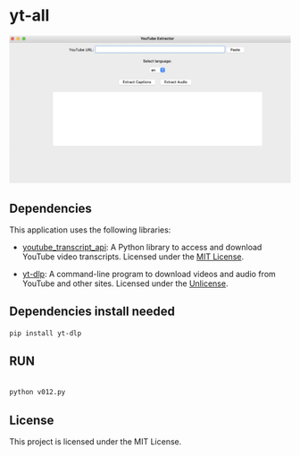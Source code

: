 # yt-all



![대표](https://github.com/leeseomin/yt-all/blob/main/pic/3.png)


## Dependencies

This application uses the following libraries:

- [youtube_transcript_api](https://github.com/jdepoix/youtube-transcript-api): A Python library to access and download YouTube video transcripts. Licensed under the [MIT License](https://opensource.org/licenses/MIT).

- [yt-dlp](https://github.com/yt-dlp/yt-dlp): A command-line program to download videos and audio from YouTube and other sites. Licensed under the [Unlicense](https://unlicense.org/).


## Dependencies install needed


```bash
pip install yt-dlp
```


## RUN

```bash

python v012.py
```

## License

This project is licensed under the MIT License. 



